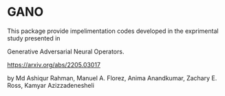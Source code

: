 # GANO
This package provide impelimentation codes developed in the exprimental study presented in

Generative Adversarial Neural Operators.

https://arxiv.org/abs/2205.03017

by Md Ashiqur Rahman, Manuel A. Florez, Anima Anandkumar, Zachary E. Ross, Kamyar Azizzadenesheli 
